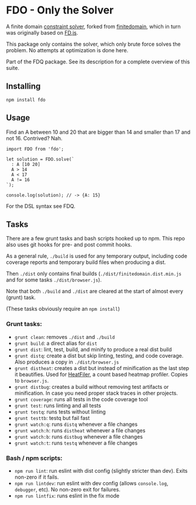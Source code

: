 # FDO - Only the Solver

A finite domain [constraint solver](https://en.wikipedia.org/wiki/Constraint_logic_programming), forked from [finitedomain](https://github.com/the-grid/finitedomain), which in turn was originally based on [FD.js](https://github.com/srikumarks/FD.js/wiki/API).

This package only contains the solver, which only brute force solves the problem. No attempts at optimization is done here.

Part of the FDQ package. See its description for a complete overview of this suite.

## Installing

```
npm install fdo
```

## Usage

Find an A between 10 and 20 that are bigger than 14 and smaller than 17 and not 16. Contrived? Nah.

```es6
import FDO from 'fdo';

let solution = FDO.solve(`
  : A [10 20]
  A > 14
  A < 17
  A != 16
`);

console.log(solution); // -> {A: 15}
```

For the DSL syntax see FDQ.

## Tasks

There are a few grunt tasks and bash scripts hooked up to npm. This repo also uses git hooks for pre- and post commit hooks.

As a general rule, `./build` is used for any temporary output, including code coverage reports and temporary build files when producing a dist.

Then `./dist` only contains final builds (`./dist/finitedomain.dist.min.js` and for some tasks `./dist/browser.js`).

Note that both `./build` and `./dist` are cleared at the start of almost every (grunt) task.

(These tasks obviously require an `npm install`)

### Grunt tasks:

- `grunt clean`: removes `./dist` and `./build`
- `grunt build`: a direct alias for `dist`
- `grunt dist`: lint, test, build, and minify to produce a real dist build
- `grunt distq`: create a dist but skip linting, testing, and code coverage. Also produces a copy in `./dist/browser.js`
- `grunt distheat`: creates a dist but instead of minification as the last step it beautifies. Used for [HeatFiler](http://localhost/heatfiler/src/#run), a count based heatmap profiler. Copies to `browser.js`.
- `grunt distbug`: creates a build without removing test artifacts or minification. In case you need proper stack traces in other projects.
- `grunt coverage`: runs all tests in the code coverage tool
- `grunt test`: runs linting and all tests
- `grunt testq`: runs tests without linting
- `grunt testtb`: testq but fail fast
- `grunt watch:q`: runs `distq` whenever a file changes
- `grunt watch:h`: runs `distheat` whenever a file changes
- `grunt watch:b`: runs `distbug` whenever a file changes
- `grunt watch:t`: runs `testq` whenever a file changes

### Bash / npm scripts:

- `npm run lint`: run eslint with dist config (slightly stricter than dev). Exits non-zero if it fails.
- `npm run lintdev`: run eslint with dev config (allows `console.log`, `debugger`, etc). No non-zero exit for failures.
- `npm run lintfix`: runs eslint in the fix mode
